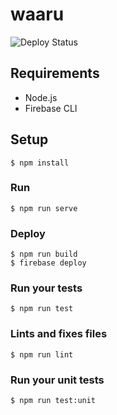 # waaru

![Deploy Status](https://github.com/gotoeveryone/waaru/workflows/Deploy/badge.svg)

## Requirements

- Node.js
- Firebase CLI

## Setup

```console
$ npm install
```

### Run

```console
$ npm run serve
```

### Deploy

```console
$ npm run build
$ firebase deploy
```

### Run your tests

```console
$ npm run test
```

### Lints and fixes files

```console
$ npm run lint
```

### Run your unit tests

```console
$ npm run test:unit
```
